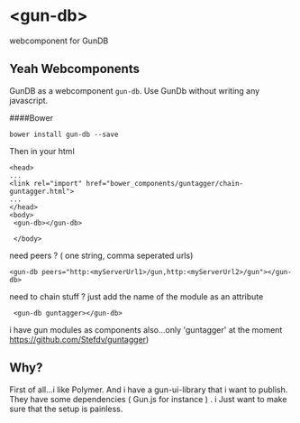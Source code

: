 # \<gun-db\>

webcomponent for GunDB

## Yeah Webcomponents 

GunDB as a webcomponent `gun-db`. Use GunDb without writing any javascript.

####Bower
```
bower install gun-db --save
```

Then in your html
```
<head>
...
<link rel="import" href="bower_components/guntagger/chain-guntagger.html">
...
</head>
<body>
 <gun-db></gun-db>

 </body>
```

need peers ? ( one string,  comma seperated urls)
```
<gun-db peers="http:<myServerUrl1>/gun,http:<myServerUrl2>/gun"></gun-db>
```

need to chain stuff ?
just add the name of the module as an attribute 
```
 <gun-db guntagger></gun-db>
```
i have gun modules as components also...only 
'guntagger' at the moment https://github.com/Stefdv/guntagger)

## Why?
First of all...i like Polymer. And i have a gun-ui-library that i want to publish. They have some dependencies ( Gun.js for instance ) . i Just want to make sure that the setup is painless.